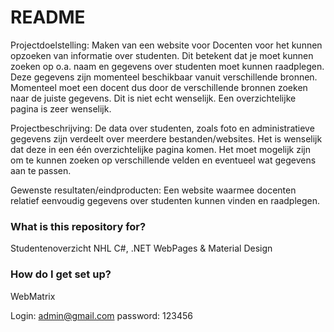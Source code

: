 # README #

Projectdoelstelling:
Maken van een website voor Docenten voor het kunnen opzoeken van informatie over studenten. 
Dit betekent dat je moet kunnen zoeken op o.a. naam en gegevens over studenten moet kunnen raadplegen. 
Deze gegevens zijn momenteel beschikbaar vanuit verschillende bronnen. 
Momenteel moet een docent dus door de verschillende bronnen zoeken naar de juiste gegevens. 
Dit is niet echt wenselijk. Een overzichtelijke pagina is zeer wenselijk.

Projectbeschrijving:
De data over studenten, zoals foto en administratieve gegevens zijn verdeelt over meerdere bestanden/websites. 
Het is wenselijk dat deze in een één overzichtelijke pagina komen. 
Het moet mogelijk zijn om te kunnen zoeken op verschillende velden en eventueel wat gegevens aan te passen. 

Gewenste resultaten/eindproducten:
Een website waarmee docenten relatief eenvoudig gegevens over studenten kunnen vinden en raadplegen. 

### What is this repository for? ###

Studentenoverzicht NHL
C#, .NET WebPages & Material Design

### How do I get set up? ###

WebMatrix

Login: admin@gmail.com
password: 123456
